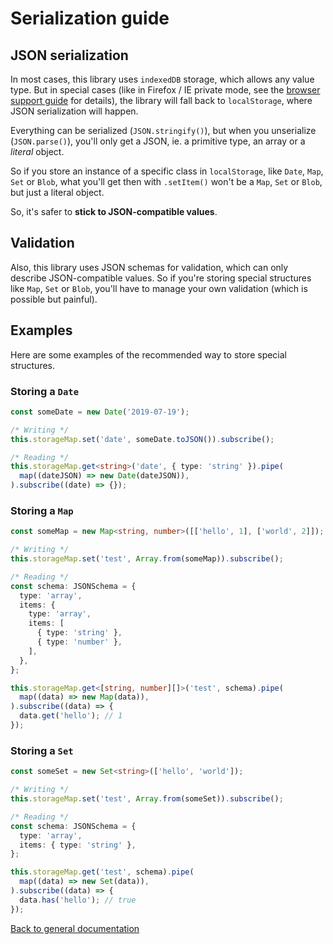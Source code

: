 # Serialization guide

## JSON serialization

In most cases, this library uses `indexedDB` storage, which allows any value type.
But in special cases (like in Firefox / IE private mode,
see the [browser support guide](./BROWSERS_SUPPORT.md) for details),
the library will fall back to `localStorage`, where JSON serialization will happen.

Everything can be serialized (`JSON.stringify()`), but when you unserialize (`JSON.parse()`),
you'll only get a JSON, ie. a primitive type, an array or a *literal* object.

So if you store an instance of a specific class in `localStorage`, like `Date`, `Map`, `Set` or `Blob`,
what you'll get then with `.setItem()` won't be a `Map`, `Set` or `Blob`, but just a literal object.

So, it's safer to **stick to JSON-compatible values**.

## Validation

Also, this library uses JSON schemas for validation, which can only describe JSON-compatible values.
So if you're storing special structures like `Map`, `Set` or `Blob`,
you'll have to manage your own validation (which is possible but painful).

## Examples

Here are some examples of the recommended way to store special structures.

### Storing a `Date`

```typescript
const someDate = new Date('2019-07-19');

/* Writing */
this.storageMap.set('date', someDate.toJSON()).subscribe();

/* Reading */
this.storageMap.get<string>('date', { type: 'string' }).pipe(
  map((dateJSON) => new Date(dateJSON)),
).subscribe((date) => {});
```

### Storing a `Map`

```typescript
const someMap = new Map<string, number>([['hello', 1], ['world', 2]]);

/* Writing */
this.storageMap.set('test', Array.from(someMap)).subscribe();

/* Reading */
const schema: JSONSchema = {
  type: 'array',
  items: {
    type: 'array',
    items: [
      { type: 'string' },
      { type: 'number' },
    ],
  },
};

this.storageMap.get<[string, number][]>('test', schema).pipe(
  map((data) => new Map(data)),
).subscribe((data) => {
  data.get('hello'); // 1
});
```

### Storing a `Set`

```typescript
const someSet = new Set<string>(['hello', 'world']);

/* Writing */
this.storageMap.set('test', Array.from(someSet)).subscribe();

/* Reading */
const schema: JSONSchema = {
  type: 'array',
  items: { type: 'string' },
};

this.storageMap.get('test', schema).pipe(
  map((data) => new Set(data)),
).subscribe((data) => {
  data.has('hello'); // true
});
```

[Back to general documentation](../README.md)
